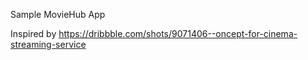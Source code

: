 Sample MovieHub App


Inspired by https://dribbble.com/shots/9071406--oncept-for-cinema-streaming-service
